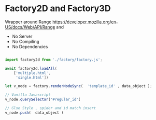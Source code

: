 # Factory2D and Factory3D
Wrapper around Range https://developer.mozilla.org/en-US/docs/Web/API/Range and 

* No Server 
* No Compiling 
* No Dependencies

```javascript

import factory2d from './factory/factory.js';

await factory2d.loadAll( 
    ['multiple.html',
     'single.html'])

let v_node = factory.renderNodeSync(  'template_id' , data_object ); 

// Vanilla Javascript 
v_node.querySelector("#regular_id")

// Glue Style , spider and id match insert 
v_node.push(  data_object ) 


```


